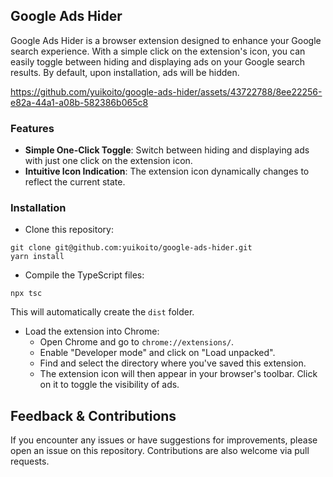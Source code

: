 ## Google Ads Hider

Google Ads Hider is a browser extension designed to enhance your Google search experience. With a simple click on the extension's icon, you can easily toggle between hiding and displaying ads on your Google search results. By default, upon installation, ads will be hidden.

https://github.com/yuikoito/google-ads-hider/assets/43722788/8ee22256-e82a-44a1-a08b-582386b065c8


### Features

- **Simple One-Click Toggle**: Switch between hiding and displaying ads with just one click on the extension icon.
- **Intuitive Icon Indication**: The extension icon dynamically changes to reflect the current state.

### Installation

- Clone this repository:

```
git clone git@github.com:yuikoito/google-ads-hider.git
yarn install
```

- Compile the TypeScript files:

```
npx tsc
```

This will automatically create the `dist` folder.

- Load the extension into Chrome:
  - Open Chrome and go to `chrome://extensions/`.
  - Enable "Developer mode" and click on "Load unpacked".
  - Find and select the directory where you've saved this extension.
  - The extension icon will then appear in your browser's toolbar. Click on it to toggle the visibility of ads.

## Feedback & Contributions

If you encounter any issues or have suggestions for improvements, please open an issue on this repository. Contributions are also welcome via pull requests.
